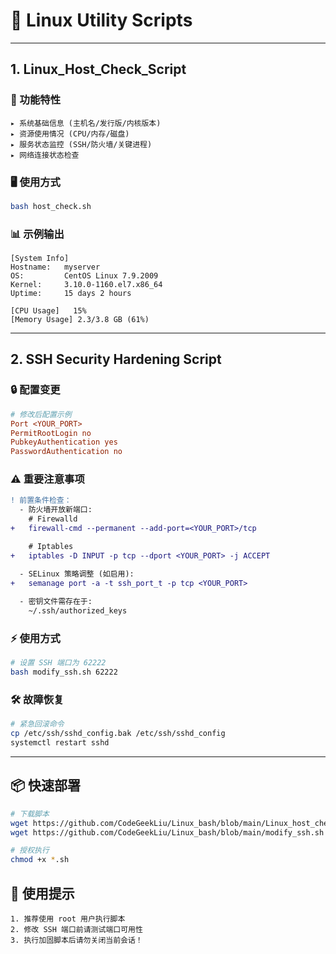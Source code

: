 # 🔧 Linux Utility Scripts

---

## 1. Linux_Host_Check_Script

### 🚀 功能特性
```text
▸ 系统基础信息 (主机名/发行版/内核版本)
▸ 资源使用情况 (CPU/内存/磁盘)
▸ 服务状态监控 (SSH/防火墙/关键进程)
▸ 网络连接状态检查
```

### 🖥️ 使用方式
```bash
bash host_check.sh
```

### 📊 示例输出
```plaintext
[System Info]
Hostname:   myserver
OS:         CentOS Linux 7.9.2009
Kernel:     3.10.0-1160.el7.x86_64
Uptime:     15 days 2 hours

[CPU Usage]   15%
[Memory Usage] 2.3/3.8 GB (61%)
```

---

## 2. SSH Security Hardening Script

### 🔒 配置变更
```ini
# 修改后配置示例
Port <YOUR_PORT>
PermitRootLogin no
PubkeyAuthentication yes
PasswordAuthentication no
```

### ⚠️ 重要注意事项
```diff
! 前置条件检查：
  - 防火墙开放新端口:
    # Firewalld
+   firewall-cmd --permanent --add-port=<YOUR_PORT>/tcp

    # Iptables
+   iptables -D INPUT -p tcp --dport <YOUR_PORT> -j ACCEPT

  - SELinux 策略调整 (如启用):
+   semanage port -a -t ssh_port_t -p tcp <YOUR_PORT>
    
  - 密钥文件需存在于:
    ~/.ssh/authorized_keys
```

### ⚡ 使用方式
```bash
# 设置 SSH 端口为 62222
bash modify_ssh.sh 62222
```

### 🛠️ 故障恢复
```bash
# 紧急回滚命令
cp /etc/ssh/sshd_config.bak /etc/ssh/sshd_config
systemctl restart sshd
```

---

## 📦 快速部署
```bash
# 下载脚本
wget https://github.com/CodeGeekLiu/Linux_bash/blob/main/Linux_host_check_script
wget https://github.com/CodeGeekLiu/Linux_bash/blob/main/modify_ssh.sh

# 授权执行
chmod +x *.sh
```

## 📌 使用提示
```text
1. 推荐使用 root 用户执行脚本
2. 修改 SSH 端口前请测试端口可用性
3. 执行加固脚本后请勿关闭当前会话！
```
